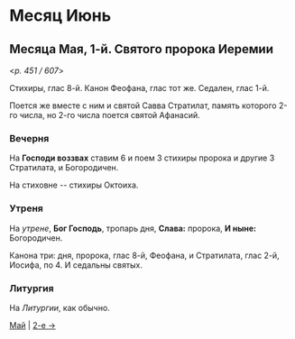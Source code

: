 
# Месяц Июнь

## Месяца Мая, 1-й. Святого пророка Иеремии  

<*p. 451 / 607*>

Стихиры, глас 8-й. Канон Феофана, глас тот же. Седален, глас 1-й. 

Поется же вместе с ним и святой Савва Стратилат, память которого 2-го числа, но 2-го числа поется 
святой Афанасий.  

### Вечерня

На **Господи воззвах** ставим 6 и поем 3 стихиры пророка и другие 3 Стратилата, и Богородичен. 

На стиховне -- стихиры Октоиха. 

### Утреня

На *утрене*, **Бог Господь**, тропарь дня, **Слава:** пророка, **И ныне:** Богородичен. 

Канона три: дня, пророка, глас 8-й, Феофана, и Стратилата, глас 2-й, Иосифа, по 4. 
И седальны святых. 

### Литургия

На *Литургии*, как обычно.

[Май](README.md#1-й) | [2-е →](05_02_EUR.ru.md)

